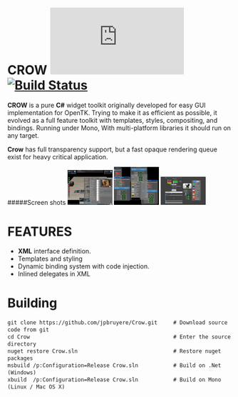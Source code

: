 CROW [![NuGet Version and Downloads](https://buildstats.info/nuget/Crow.dll)](https://www.nuget.org/packages/Crow.dll/)
[![Build Status](https://travis-ci.org/jpbruyere/Crow.svg?branch=master)](https://travis-ci.org/jpbruyere/Crow)
===========

**CROW** is a pure **C#** widget toolkit originally developed for easy GUI implementation for OpenTK.
Trying to make it as efficient as possible, it evolved as a full feature toolkit with templates, styles, compositing,  and  bindings.
Running under Mono, With multi-platform libraries it should run on any target.

**Crow** has full transparency support, but a fast opaque rendering queue exist for heavy critical application.

#####Screen shots
<img src="/magic3d.png?raw=true" alt="Magic3d" width="20%" /> 
<img src="/screenshot1.png?raw=true" alt="Screen Shot" width="20%" /> 
<img src="/screenshot2.png?raw=true" alt="Screen Shot" width="20%" /> 

FEATURES
========

- **XML** interface definition.
- Templates and styling
- Dynamic binding system with code injection.
- Inlined delegates in XML

Building
========

```
git clone https://github.com/jpbruyere/Crow.git   	# Download source code from git
cd Crow	                                    		# Enter the source directory
nuget restore Crow.sln								# Restore nuget packages
msbuild /p:Configuration=Release Crow.sln			# Build on .Net (Windows)
xbuild  /p:Configuration=Release Crow.sln			# Build on Mono (Linux / Mac OS X)
```
